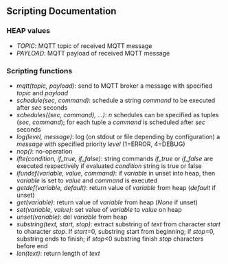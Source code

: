 Scripting Documentation
-----------------------
  
  
### HEAP values

* *TOPIC*: MQTT topic of received MQTT message
* *PAYLOAD*: MQTT payload of received MQTT message
  
### Scripting functions

* *mqtt(topic, payload)*: send to MQTT broker a message with specified *topic* and *payload*
* *schedule(sec, command)*: schedule a string *command* to be executed after *sec* seconds
* *schedules((sec, command), ...)*: *n* schedules can be specified as tuples (*sec*, *command*); for each tuple a *command* is scheduled after *sec* seconds
* *log(level, message)*: log (on stdout or file depending by configuration) a *message* with specified priority *level* (1=ERROR, 4=DEBUG)
* *nop()*: no-operation
* *ifte(condition, if_true, if_false)*: string commands *if_true* or *if_false* are executed respectively if evaluated *condition* string is true or false
* *ifundef(variable, value, command)*: if *variable* in unset into heap, then *variable* is set to *value* and *command* is executed
* *getdef(variable, default)*: return value of *variable* from heap (*default* if unset)
* *get(variable)*: return value of *variable* from heap (*None* if unset)
* *set(variable, value)*: set value of *variable* to *value* on heap
* *unset(variable)*: del *variable* from heap
* *substring(text, start, stop)*: extract substring of *text* from character *start* to character *stop*. If *start*=0, substring start from beginning; if *stop*=0, substring ends to finish; if *stop*<0 substring finish *stop* characters before end
* *len(text)*: return length of *text*
